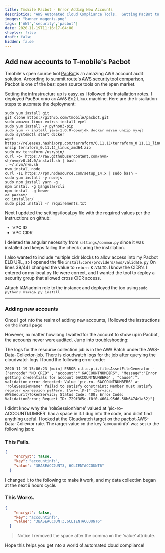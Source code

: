 ```yaml
---
title: Tmobile Pacbot - Error Adding New Accounts
description: "AWS Automated Cloud Compliance Tools.  Getting PacBot to work 101"
images: "banner_magenta.png"
tags: ['AWS','security','pacbot']
date: 2020-11-19T11:16:17-04:00
chapter: false
draft: false
hidden: false
---
```


## Add new accounts to T-mobile's Pacbot

Tmobile's open source tool [PacBot](https://github.com/tmobile/pacbot)is an amazing AWS account audit solution.  According to [summit route's AWS security tool comparison](https://summitroute.github.io/aws_research/security_tool_comparison.html), Pacbot is one of the best open source tools on the open market.

Setting the infrastructure up is easy, as I followed the installation notes.  I deployed PacBot onto an AWS Ec2 Linux machine.  Here are the installation steps to automate the deployment:

```
sudo yum install git
git clone https://github.com/tmobile/pacbot.git
sudo amazon-linux-extras install epel
sudo yum install -y python3-pip
sudo yum -y install java-1.8.0-openjdk docker maven unzip mysql
sudo systemctl start docker
wget https://releases.hashicorp.com/terraform/0.11.11/terraform_0.11.11_linux_amd64.zip
unzip terraform_0.11.11_linux_amd64.zip
sudo mv terraform /usr/bin/
curl -o- https://raw.githubusercontent.com/nvm-sh/nvm/v0.34.0/install.sh | bash
. ~/.nvm/nvm.sh
nvm install node
curl -sL https://rpm.nodesource.com/setup_14.x | sudo bash -
sudo yum install -y nodejs
sudo npm install yarn -g
npm install -g @angular/cli
npm install -g bower
cd pacbot/
cd installer/
sudo pip3 install -r requirements.txt
```

Next I updated the settings/local.py file with the required values per the instructions on github:
   - VPC ID
   - VPC CIDR 
   
I deleted the angular necessity from `settings/common.py` since it was installed and keeps failing the check during the installation.

I also wanted to include multiple cidr blocks to allow access into my Pacbot ELB URL, so I opened the file 
```install/core/providers/aws/validate.py```
On lines 39/44 I changed the value to  `return K.VALID`.  I know the CIDR's I entered on my local.py file were correct, and I wanted the tool to deploy a security group that allowed cross CIDR access.

Attach IAM admin role to the instance and deployed the too using  `sudo python3 manage.py install`

---

### Adding new accounts

Once I got into the realm of adding new accounts, I followed the instructions on the [install page](https://github.com/tmobile/pacbot/wiki/Install)

However, no matter how long I waited for the account to show up in Pacbot, the accounts never were audited.  Jump into troubleshooting:

The logs for the resource collection job is in the AWS Batch under the AWS-Data-Collector-job. There is cloudwatch logs for the job after querying the cloudwatch logs I found the following error code:

```
2020-11-19 15:06:23 [main] ERROR c.t.c.p.i.file.AssetFileGenerator - {"errcode":"NO_CRED" , "account":" 6ACCOUNTNUMBER6", "Message":"Error getting credentials for account 6ACCOUNTNUMBER6" , "cause":"1 validation error detected: Value 'pic-ro- 6ACCOUNTNUMBER6' at 'roleSessionName' failed to satisfy constraint: Member must satisfy regular expression pattern: [\w+=,.@-]* (Service: AWSSecurityTokenService; Status Code: 400; Error Code: ValidationError; Request ID: 729f305c-f0f0-4604-95d6-56b6474e1a32)"}
```
I didnt know why the 'roleSessionName' valued at 'pic-ro- ACCOUNTNUMBER' had a space in it.  I dug into the code, and didnt find anything useful.  I looked at the Cloudwatch target on the pacbot-AWS-Data-Collector rule.  The target value on the key 'accountinfo' was set to the following json:

### This Fails.

```json
{
    "encrypt": false,
    "key": "accountinfo",
    "value": "3BASEACCOUNT3, 6CLIENTACCOUNT6"
  }

```

I changed it to the following to make it work, and my data collection began at the next 6 hours cycle.

### This Works.

```json
{
    "encrypt": false,
    "key": "accountinfo",
    "value": "3BASEACCOUNT3,6CLIENTACCOUNT6"
  }


```

> Notice I removed the space after the comma on the ‘value’ attribute.

Hope this helps you get into a world of automated cloud compliance!